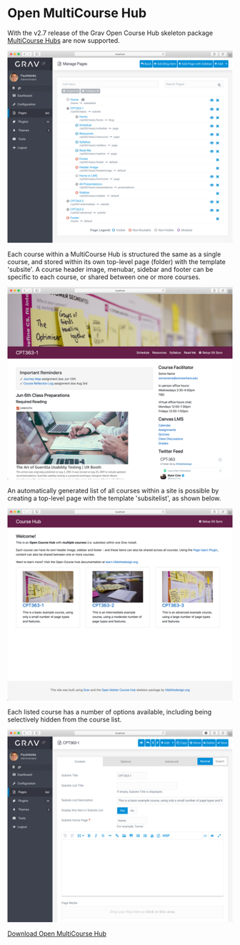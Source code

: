 # Open MultiCourse Hub

With the v2.7 release of the Grav Open Course Hub skeleton package [MultiCourse Hubs](https://demo.hibbittsdesign.org/grav-skeleton-open-matter-multi-course-hub-site/) are now supported.

![Multiple courses within a single Grav install](images/admin-panel-multiple-courses.png)  

Each course within a MultiCourse Hub is structured the same as a single course, and stored within its own top-level page (folder) with the template 'subsite'. A course header image, menubar, sidebar and footer can be specific to each course, or shared between one or more courses.

![Single course site view](images/cpt-363-home-page.png)  

An automatically generated list of all courses within a site is possible by creating a top-level page with the template 'subsitelist', as shown below.

![Automatically created course list](images/course-list-page.png)

Each listed course has a number of options available, including being selectively hidden from the course list.

![Course (i.e. subsite) options](images/admin-subsite-options.png)  

[Download Open MultiCourse Hub](http://hibbittsdesign.org/blog/downloads/grav-skeleton-open-matter-multicourse-hub-site.zip?classes=button)
